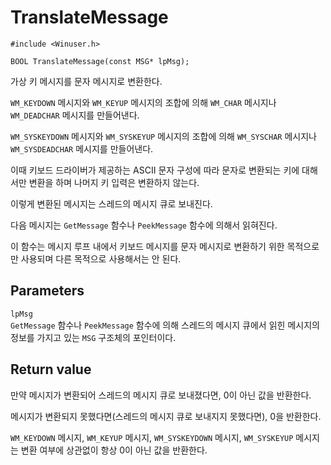 # TranslateMessage
  
    #include <Winuser.h>

    BOOL TranslateMessage(const MSG* lpMsg);
  
가상 키 메시지를 문자 메시지로 변환한다.  
  
`WM_KEYDOWN` 메시지와 `WM_KEYUP` 메시지의 조합에 의해 `WM_CHAR` 메시지나 `WM_DEADCHAR` 메시지를 만들어낸다.  
  
`WM_SYSKEYDOWN` 메시지와 `WM_SYSKEYUP` 메시지의 조합에 의해 `WM_SYSCHAR` 메시지나 `WM_SYSDEADCHAR` 메시지를 만들어낸다.  
  
이때 키보드 드라이버가 제공하는 ASCII 문자 구성에 따라 문자로 변환되는 키에 대해서만 변환을 하며 나머지 키 입력은 변환하지 않는다.  
  
이렇게 변환된 메시지는 스레드의 메시지 큐로 보내진다.  
  
다음 메시지는 `GetMessage` 함수나 `PeekMessage` 함수에 의해서 읽혀진다.  
  
이 함수는 메시지 루프 내에서 키보드 메시지를 문자 메시지로 변환하기 위한 목적으로만 사용되며 다른 목적으로 사용해서는 안 된다.  
  
## Parameters
  
`lpMsg`  
`GetMessage` 함수나 `PeekMessage` 함수에 의해 스레드의 메시지 큐에서 읽힌 메시지의 정보를 가지고 있는 `MSG` 구조체의 포인터이다.  
  
## Return value
  
만약 메시지가 변환되어 스레드의 메시지 큐로 보내졌다면, 0이 아닌 값을 반환한다.  
  
메시지가 변환되지 못했다면(스레드의 메시지 큐로 보내지지 못했다면), 0을 반환한다.  
  
`WM_KEYDOWN` 메시지, `WM_KEYUP` 메시지, `WM_SYSKEYDOWN` 메시지, `WM_SYSKEYUP` 메시지는 변환 여부에 상관없이 항상 0이 아닌 값을 반환한다.